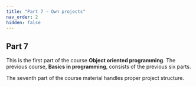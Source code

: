 ```yaml
---
title: "Part 7 - Own projects"
nav_order: 2
hidden: false
---
```


## Part 7

This is the first part of the course **Object oriented programming**. The previous course, **Basics in programming**, consists of the previous six parts.

The seventh part of the course material handles proper project structure.